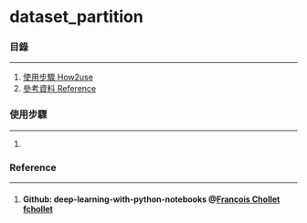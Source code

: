 # dataset_partition

### 目錄
----------
1. [使用步驟 How2use](#使用步驟)
2. [參考資料 Reference](#Reference)

### 使用步驟
----------
1. 

### Reference
----------
1. #### Github: deep-learning-with-python-notebooks @[François Chollet fchollet](https://github.com/fchollet/deep-learning-with-python-notebooks)
